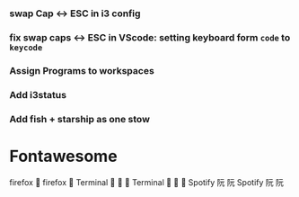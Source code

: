 ### swap Cap <-> ESC in i3 config
### fix swap caps <-> ESC in VScode: setting keyboard form `code` to `keycode`
### Assign Programs to workspaces
### Add i3status
### Add fish + starship as one stow



# Fontawesome
firefox 
firefox 
Terminal   
Terminal   
Spotify 阮 阮
Spotify 阮 阮
